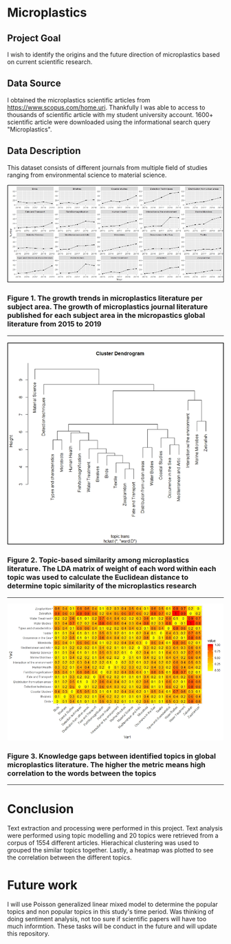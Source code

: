 # Microplastics

## Project Goal

I wish to identify the origins and the future direction of microplastics based on current scientific research. 

## Data Source 

I obtained the microplastics scientific articles from https://www.scopus.com/home.uri. Thankfully I was able to access to thousands of scientific article with my student university account. 1600+ scientific article were downloaded using the informational search query "Microplastics".

## Data Description 

This dataset consists of different journals from multiple field of studies ranging from environmental science to material science. 

![](Images/microplastics_facet.png)
### Figure 1. The growth trends in microplastics literature per subject area. The growth of microplastics journal literature published for each subject area in the micropastics global literature from 2015 to 2019
-----------------------------------

![](Images/microplastics_hierachical.png)
### Figure 2. Topic-based similarity among microplastics literature. The LDA matrix of weight of each word within each topic was used to calculate the Euclidean distance to determine topic similarity of the microplastics research
-----------------------------------

![](Images/corr_plot.jpg)
### Figure 3. Knowledge gaps between identified topics in global microplastics literature. The higher the metric means high correlation to the words between the topics 
-----------------------------------


# Conclusion

Text extraction and processing were performed in this project. Text analysis were performed using topic modelling and 20 topics were retrieved from a corpus of 1554 different articles. Hierachical clustering was used to grouped the similar topics together. Lastly, a heatmap was plotted to see the correlation between the different topics. 

# Future work 

I will use Poisson generalized linear mixed model to determine the popular topics and non popular topics in this study's time period. Was thinking of doing sentiment analysis, not too sure if scientific papers will have too much informtion. These tasks will be conduct in the future and will update this repository. 

<!-- I will try and explore unsupervised ML (k-means clustering) for my dataset in the near future  -->
